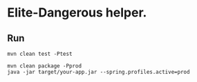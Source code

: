 # Elite-Dangerous helper.


## Run
```shell
mvn clean test -Ptest  
```


```shell
mvn clean package -Pprod
java -jar target/your-app.jar --spring.profiles.active=prod
```
